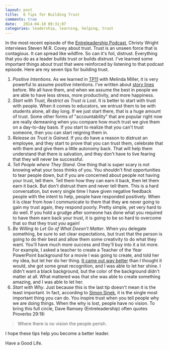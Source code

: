 ```yaml
---
layout: post
title:  6 Tips for Building Trust
comments: true
date:   2014-04-10 09:31:07
categories: leadership, learning, helping, trust
---
```


In the most recent episode of the [Entreleadership Podcast](https://www.entreleadership.com/podcasts/podcast-episode-71--its-a-matter-of-tr), Christy Wright interviews Steven M.R. Covey about trust. Trust is an unseen force that is contagious. It can spread like wildfire. So can it's foil, distrust. Everything that you do as a leader builds trust or builds distrust. I've learned some important things about trust that were reinforced by listening to that podcast episode. Here are my seven tips for building trust. 

1. *Positive Intentions*. As we learned in [TP11](http://transformativeprincipal.libsyn.com/positive-intentions-with-melinda-miller-episode-11-transformative-principal) with Melinda Miller, it is very powerful to assume positive intentions. I've written about [story lines](http://jethrojones.com/2014/01/18/storylines/) before. We all have them, and when we assume the best in people we are able to have less stress, more productivity, and more happiness. 
2. *Start with Trust, Restrict as Trust is Lost*. It is better to start with trust with people. When it comes to educators, we entrust them to be with students alone, all day long. If we just start there, that is a huge amount of trust. Some other forms of "accountability" that are popular right now are really demeaning when you compare how much trust we give them on a day-to-day basis. If you start to realize that you can't trust someone, then you can start reigning them in. 
3. *Release as Trust is Gained*. If you do have a reason to distrust an employee, and they start to prove that you can trust them, celebrate that with them and give them a little autonomy back. That will help them understand that there is salvation, and they don't have to live fearing that they will never be successful. 
4. *Tell People where They Stand*. One thing that is super scary is not knowing what your boss thinks of you. You shouldn't find opportunities to tear people down, but if you are concerned about people not having your trust, tell them. Tell them how they can earn it back, then let them earn it back. But don't distrust them and never tell them. This is a hard conversation, but every single time I have given negative feedback people with the intent to help, people have responded positively. When it is clear from how I communicate to them that they are never going to gain my trust again, they respond poorly. Pretty simple, yet very hard to do well. If you hold a grudge after someone has done what you required to have them earn back your trust, it is going to be so hard to overcome that so that they trust *you* again!
5. *Be Willing to Let Go of What Doesn't Matter*. When you delegate something, be sure to set clear expectations, but trust that the person is going to do their best and allow them some creativity to do what they want. You'll have much more success and they'll buy into it a lot more. For example, I asked a teacher to create a Teacher of the Year PowerPoint background for a movie I was going to create, and told her my idea, but let her do her thing. [It came out way better](http://vimeo.com/89474065) than I thought it would, she got some great recognition, and I was able to let her shine.  I didn't want a black background, but the color of the background didn't matter at all. What mattered was that she was able to create something amazing, and I was able to let her. 
7. *Start with Why*. Just because this is the last tip doesn't mean it is the least important. In fact, according to [Simon Sinek](http://www.ted.com/talks/simon_sinek_how_great_leaders_inspire_action), it is the single most important thing you can do. You inspire trust when you tell people why we are doing things. When the why is lost, people have no vision. To bring this full circle, Dave Ramsey (Entreleadership) often quotes Proverbs 29:18:

>Where there is no vision the people perish. 

I hope these tips help you become a better leader. 

Have a Good Life.